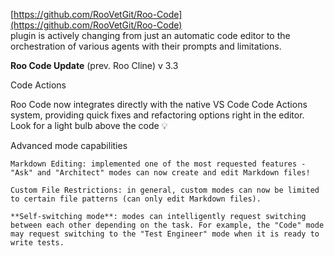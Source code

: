 <!--
date: 2025-01-30T01:19:47
-->

[https://github.com/RooVetGit/Roo-Code](https://github.com/RooVetGit/Roo-Code)  
plugin is actively changing from just an automatic code editor to the orchestration of various agents with their prompts and limitations.

**Roo Code Update**  (prev. Roo Cline) v 3.3

Code Actions

Roo Code now integrates directly with the native VS Code Code Actions system, providing quick fixes and refactoring options right in the editor. Look for a light bulb above the code 💡

Advanced mode capabilities

    Markdown Editing: implemented one of the most requested features - "Ask" and "Architect" modes can now create and edit Markdown files!

    Custom File Restrictions: in general, custom modes can now be limited to certain file patterns (can only edit Markdown files).

    **Self-switching mode**: modes can intelligently request switching between each other depending on the task. For example, the "Code" mode may request switching to the "Test Engineer" mode when it is ready to write tests.